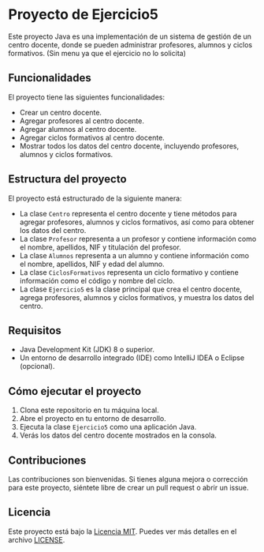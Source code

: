 # Proyecto de Ejercicio5

Este proyecto Java es una implementación de un sistema de gestión de un centro docente, donde se pueden administrar profesores, alumnos y ciclos formativos. (Sin menu ya que el ejercicio no lo solicita)

## Funcionalidades

El proyecto tiene las siguientes funcionalidades:

- Crear un centro docente.
- Agregar profesores al centro docente.
- Agregar alumnos al centro docente.
- Agregar ciclos formativos al centro docente.
- Mostrar todos los datos del centro docente, incluyendo profesores, alumnos y ciclos formativos.

## Estructura del proyecto

El proyecto está estructurado de la siguiente manera:

- La clase `Centro` representa el centro docente y tiene métodos para agregar profesores, alumnos y ciclos formativos, así como para obtener los datos del centro.
- La clase `Profesor` representa a un profesor y contiene información como el nombre, apellidos, NIF y titulación del profesor.
- La clase `Alumnos` representa a un alumno y contiene información como el nombre, apellidos, NIF y edad del alumno.
- La clase `CiclosFormativos` representa un ciclo formativo y contiene información como el código y nombre del ciclo.
- La clase `Ejercicio5` es la clase principal que crea el centro docente, agrega profesores, alumnos y ciclos formativos, y muestra los datos del centro.

## Requisitos

- Java Development Kit (JDK) 8 o superior.
- Un entorno de desarrollo integrado (IDE) como IntelliJ IDEA o Eclipse (opcional).

## Cómo ejecutar el proyecto

1. Clona este repositorio en tu máquina local.
2. Abre el proyecto en tu entorno de desarrollo.
3. Ejecuta la clase `Ejercicio5` como una aplicación Java.
4. Verás los datos del centro docente mostrados en la consola.

## Contribuciones

Las contribuciones son bienvenidas. Si tienes alguna mejora o corrección para este proyecto, siéntete libre de crear un pull request o abrir un issue.

## Licencia

Este proyecto está bajo la [Licencia MIT](https://opensource.org/licenses/MIT). Puedes ver más detalles en el archivo [LICENSE](LICENSE).
